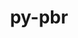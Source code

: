 ---
title: "py-pbr"
layout: cache
categories: [package, develop]
meta: {"compilers": ["apple-clang@16.0.0", "gcc@13.2.0"], "num_specs": 12, "num_specs_by_stack": {"ml-darwin-aarch64-mps": 4, "ml-linux-aarch64-cpu": 4, "ml-linux-aarch64-cuda": 4, "ml-linux-x86_64-cpu": 4, "ml-linux-x86_64-cuda": 4, "root": 12}, "oss": ["sequoia", "ubuntu24.04"], "platforms": ["darwin", "linux"], "stacks": ["ml-darwin-aarch64-mps", "ml-linux-aarch64-cpu", "ml-linux-aarch64-cuda", "ml-linux-x86_64-cpu", "ml-linux-x86_64-cuda", "root"], "targets": ["aarch64", "x86_64_v3"], "versions": ["5.10.0"]}
spec_details: [{"compiler": "gcc@13.2.0", "hash": "36eergq4d5tslkbdpjaldnr45mvmtl33", "os": "ubuntu24.04", "platform": "linux", "size": "-", "stacks": ["ml-linux-aarch64-cpu", "ml-linux-aarch64-cuda", "root"], "target": "aarch64", "variants": ["build_system=python_pip"], "versions": ["5.10.0"]}, {"compiler": "apple-clang@16.0.0", "hash": "3h6ohee4vhsdthbheyym6j4yfctvu5iv", "os": "sequoia", "platform": "darwin", "size": "-", "stacks": ["ml-darwin-aarch64-mps", "root"], "target": "aarch64", "variants": ["build_system=python_pip"], "versions": ["5.10.0"]}, {"compiler": "gcc@13.2.0", "hash": "5hqkxyuwwb4wpnvphbwa5fujmk5hp7ta", "os": "ubuntu24.04", "platform": "linux", "size": "-", "stacks": ["ml-linux-aarch64-cpu", "ml-linux-aarch64-cuda", "root"], "target": "aarch64", "variants": ["build_system=python_pip"], "versions": ["5.10.0"]}, {"compiler": "gcc@13.2.0", "hash": "67qs6uetm6uzdascjpzbrxkep3yrh4up", "os": "ubuntu24.04", "platform": "linux", "size": "-", "stacks": ["ml-linux-aarch64-cpu", "ml-linux-aarch64-cuda", "root"], "target": "aarch64", "variants": ["build_system=python_pip"], "versions": ["5.10.0"]}, {"compiler": "apple-clang@16.0.0", "hash": "b5gbo7t33twvo3posqtcpdqocdlqwjdm", "os": "sequoia", "platform": "darwin", "size": "-", "stacks": ["ml-darwin-aarch64-mps", "root"], "target": "aarch64", "variants": ["build_system=python_pip"], "versions": ["5.10.0"]}, {"compiler": "gcc@13.2.0", "hash": "gotvnajrwyc2fja232wchvcobo3yo7gl", "os": "ubuntu24.04", "platform": "linux", "size": "-", "stacks": ["ml-linux-x86_64-cpu", "ml-linux-x86_64-cuda", "root"], "target": "x86_64_v3", "variants": ["build_system=python_pip"], "versions": ["5.10.0"]}, {"compiler": "gcc@13.2.0", "hash": "gt2m4wekexthu5ia6l3wawzrbutyicjo", "os": "ubuntu24.04", "platform": "linux", "size": "-", "stacks": ["ml-linux-x86_64-cpu", "ml-linux-x86_64-cuda", "root"], "target": "x86_64_v3", "variants": ["build_system=python_pip"], "versions": ["5.10.0"]}, {"compiler": "gcc@13.2.0", "hash": "javoj24zutubtx2snwdtrzv7vkf7jmes", "os": "ubuntu24.04", "platform": "linux", "size": "-", "stacks": ["ml-linux-aarch64-cpu", "ml-linux-aarch64-cuda", "root"], "target": "aarch64", "variants": ["build_system=python_pip"], "versions": ["5.10.0"]}, {"compiler": "gcc@13.2.0", "hash": "kqknbtq25epbyqvf7agqss52geld5j2c", "os": "ubuntu24.04", "platform": "linux", "size": "-", "stacks": ["ml-linux-x86_64-cpu", "ml-linux-x86_64-cuda", "root"], "target": "x86_64_v3", "variants": ["build_system=python_pip"], "versions": ["5.10.0"]}, {"compiler": "gcc@13.2.0", "hash": "rson22zwqrnsecn26b5en6pnxaik3t3e", "os": "ubuntu24.04", "platform": "linux", "size": "-", "stacks": ["ml-linux-x86_64-cpu", "ml-linux-x86_64-cuda", "root"], "target": "x86_64_v3", "variants": ["build_system=python_pip"], "versions": ["5.10.0"]}, {"compiler": "apple-clang@16.0.0", "hash": "x3rrty7cbimvipivgfir53qik7t7m2c7", "os": "sequoia", "platform": "darwin", "size": "-", "stacks": ["ml-darwin-aarch64-mps", "root"], "target": "aarch64", "variants": ["build_system=python_pip"], "versions": ["5.10.0"]}, {"compiler": "apple-clang@16.0.0", "hash": "zndudrkh2wgc6b7vrus2gdv2pq5roag7", "os": "sequoia", "platform": "darwin", "size": "-", "stacks": ["ml-darwin-aarch64-mps", "root"], "target": "aarch64", "variants": ["build_system=python_pip"], "versions": ["5.10.0"]}]
---